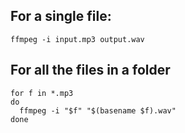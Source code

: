 ## For a single file:

    ffmpeg -i input.mp3 output.wav

## For all the files in a folder

    for f in *.mp3
    do 
      ffmpeg -i "$f" "$(basename $f).wav"
    done